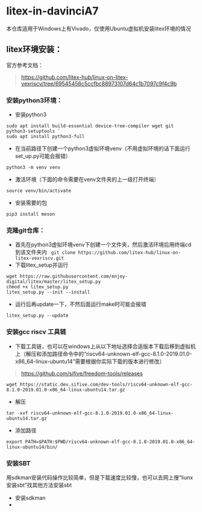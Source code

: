 # litex-in-davinciA7
本仓库适用于Windows上有Vivado，仅使用Ubuntu虚拟机安装litex环境的情况

## litex环境安装：
官方参考文档：
>https://github.com/litex-hub/linux-on-litex-vexriscv/tree/69545456c5ccfbc88973107d64c1b7097c9f4c9b

### 安装python3环境：
* 安装python3
```
sudo apt install build-essential device-tree-compiler wget git python3-setuptools `
sudo apt install python3-full
```
* 在当前路径下创建一个python3虚拟环境venv（不用虚拟环境的话下面运行set_up.py可能会报错）
```
python3 -m venv venv
```
* 激活环境（下面的命令需要在venv文件夹的上一级打开终端）
``` 
source venv/bin/activate
```
* 安装需要的包
```
pip3 install meson
```

### 克隆git仓库：
* 首先在python3虚拟环境venv下创建一个文件夹，然后激活环境后用终端cd到该文件夹内
` git clone https://github.com/litex-hub/linux-on-litex-vexriscv.git`
* 下载litex_setup并运行
```
wget https://raw.githubusercontent.com/enjoy-digital/litex/master/litex_setup.py
chmod +x litex_setup.py
litex_setup.py --init --install
```
* 运行后再update一下，不然后面运行make时可能会报错
```
litex_setup.py --update
```

### 安装gcc riscv 工具链
* 下载工具链，也可以在windows上从以下地址选择合适版本下载后移到虚拟机上（解压和添加路径命令中的“riscv64-unknown-elf-gcc-8.1.0-2019.01.0-x86_64-linux-ubuntu14”需要根据你实际下载的版本进行修改）
>https://github.com/sifive/freedom-tools/releases
```
wget https://static.dev.sifive.com/dev-tools/riscv64-unknown-elf-gcc-8.1.0-2019.01.0-x86_64-linux-ubuntu14.tar.gz
```
* 解压
```
tar -xvf riscv64-unknown-elf-gcc-8.1.0-2019.01.0-x86_64-linux-ubuntu14.tar.gz
```
* 添加路径
```
export PATH=$PATH:$PWD/riscv64-unknown-elf-gcc-8.1.0-2019.01.0-x86_64-linux-ubuntu14/bin/
```
### 安装SBT
用sdkman安装代码操作比较简单，但是下载速度比较慢，也可以去网上搜“liunx安装sbt”找其他方法安装sbt
* 安装sdkman
* 


    

  
  


    



